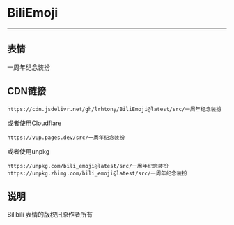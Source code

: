 # BiliEmoji
---
## 表情
一周年纪念装扮
## CDN链接
```
https://cdn.jsdelivr.net/gh/lrhtony/BiliEmoji@latest/src/一周年纪念装扮
```
或者使用Cloudflare
```
https://vup.pages.dev/src/一周年纪念装扮
```
或者使用unpkg
```
https://unpkg.com/bili_emoji@latest/src/一周年纪念装扮
https://unpkg.zhimg.com/bili_emoji@latest/src/一周年纪念装扮
```
## 说明
Bilibili 表情的版权归原作者所有

